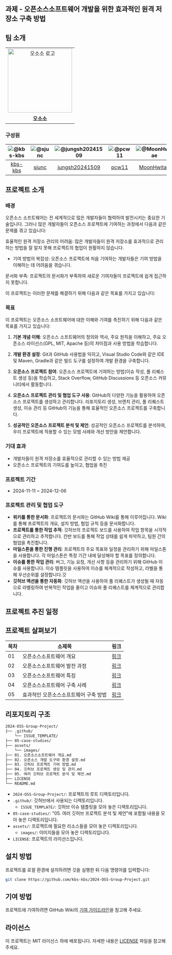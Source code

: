 ## 과제 - 오픈소스소프트웨어 개발을 위한 효과적인 원격 저장소 구축 방법
## 팀 소개
<table align="center">
  <tr>
    <td align="center">
      <img src="https://github.com/kbs-kbs/2024-OSS-Group-Project/blob/da25ae8ae48a6631a54f0233c4ae09993e2c46ea/assets/images/%EC%8B%AC%ED%94%8C%ED%95%98%EA%B3%A0%20%EB%B3%BC%EB%93%9C%ED%95%9C%20%EA%B8%B0%ED%95%98%ED%95%99%EC%A0%81%EC%9D%B8%20%EC%98%A4%EC%86%8C%EB%A6%AC%20%EB%A1%9C%EA%B3%A0.png" alt="오소소 로고" width="200" />
    </td>
  </tr>
  <tr>
    <td align="center">
      <b>오소소</b>
    </td>
  </tr>
</table>

### 구성원
|![@kbs-kbs](https://wsrv.nl/?url=avatars.githubusercontent.com/kbs-kbs&w=100&h=100&fit=cover&mask=circle)|![@sjunc](https://wsrv.nl/?url=avatars.githubusercontent.com/sjunc&w=100&h=100&fit=cover&mask=circle)|![@jungsh20241509](https://wsrv.nl/?url=avatars.githubusercontent.com/jungsh20241509&w=100&h=100&fit=cover&mask=circle)|![@pcw11](https://wsrv.nl/?url=avatars.githubusercontent.com/pcw11&w=100&h=100&fit=cover&mask=circle)|![@MoonHwitae](https://wsrv.nl/?url=avatars.githubusercontent.com/MoonHwitae&w=100&h=100&fit=cover&mask=circle)| 
|:---:|:---:|:---:|:---:|:---:|
|[kbs-kbs](https://github.com/kbs-kbs)|[sjunc](https://github.com/sjunc)|[jungsh20241509](https://github.com/jungsh20241509)|[pcw11](https://github.com/pcw11)|[MoonHwitae](https://github.com/MoonHwitae)|

## 프로젝트 소개
### 배경
오픈소스 소프트웨어는 전 세계적으로 많은 개발자들이 협력하여 발전시키는 중요한 기술입니다. 그러나 많은 개발자들이 오픈소스 프로젝트에 기여하는 과정에서 다음과 같은 문제를 겪고 있습니다:

효율적인 원격 저장소 관리의 어려움: 많은 개발자들이 원격 저장소를 효과적으로 관리하는 방법을 잘 알지 못해 프로젝트의 협업이 원활하지 않습니다.

- 기여 방법의 복잡성: 오픈소스 프로젝트에 처음 기여하는 개발자들은 기여 방법을 이해하는 데 어려움을 겪습니다.

문서화 부족: 프로젝트의 문서화가 부족하여 새로운 기여자들이 프로젝트에 쉽게 접근하지 못합니다.

이 프로젝트는 이러한 문제를 해결하기 위해 다음과 같은 목표를 가지고 있습니다:

### 목표
이 프로젝트는 오픈소스 소프트웨어에 대한 이해와 기여를 촉진하기 위해 다음과 같은 목표를 가지고 있습니다:

1. **기본 개념 이해**: 오픈소스 소프트웨어의 정의와 역사, 주요 원칙을 이해하고, 주요 오픈소스 라이선스(GPL, MIT, Apache 등)의 차이점과 사용 방법을 학습합니다.

2. **개발 환경 설정**: Git과 GitHub 사용법을 익히고, Visual Studio Code와 같은 IDE 및 Maven, Gradle과 같은 빌드 도구를 설정하여 개발 환경을 구축합니다.

3. **오픈소스 프로젝트 참여**: 오픈소스 프로젝트에 기여하는 방법(이슈 작성, 풀 리퀘스트 생성 등)을 학습하고, Stack Overflow, GitHub Discussions 등 오픈소스 커뮤니티에서 활동합니다.

4. **오픈소스 프로젝트 관리 및 협업 도구 사용**: GitHub의 다양한 기능을 활용하여 오픈소스 프로젝트를 생성하고 관리합니다. 리포지토리 생성, 브랜치 관리, 풀 리퀘스트 생성, 이슈 관리 등 GitHub의 기능을 통해 효율적인 오픈소스 프로젝트를 구축합니다.

5. **성공적인 오픈소스 프로젝트 분석 및 제언**: 성공적인 오픈소스 프로젝트를 분석하여, 우리 프로젝트에 적용할 수 있는 모범 사례와 개선 방안을 제언합니다.

### 기대 효과
- 개발자들이 원격 저장소를 효율적으로 관리할 수 있는 방법 제공
- 오픈소스 프로젝트의 기여도를 높이고, 협업을 촉진

### 프로젝트 기간
- 2024-11-11 ~ 2024-12-06

### 프로젝트 관리 및 협업 도구

- **위키를 통한 문서화**: 프로젝트의 문서화는 GitHub Wiki를 통해 이루어집니다. Wiki를 통해 프로젝트의 개요, 설치 방법, 협업 규칙 등을 문서화합니다.
- **프로젝트를 통한 작업 추적**: 깃허브의 프로젝트 보드를 사용하여 작업 항목을 시각적으로 관리하고 추적합니다. 칸반 보드를 통해 작업 상태를 쉽게 파악하고, 팀원 간의 협업을 촉진합니다.
- **마일스톤을 통한 진행 관리**: 프로젝트의 주요 목표와 일정을 관리하기 위해 마일스톤을 사용합니다. 각 마일스톤은 특정 기간 내에 달성해야 할 목표를 정의합니다.
- **이슈를 통한 작업 관리**: 버그, 기능 요청, 개선 사항 등을 관리하기 위해 GitHub 이슈를 사용합니다. 이슈 템플릿을 사용하여 이슈를 체계적으로 작성하고, 라벨을 통해 우선순위를 설정합니다.깃
- **깃허브 액션을 통한 자동화**: 깃허브 액션을 사용하여 풀 리퀘스트가 생성될 때 자동으로 라벨링하여 반복적인 작업을 줄이고 이슈와 풀 리퀘스트를 체계적으로 관리합니다.

## 프로젝트 추진 일정

## 프로젝트 살펴보기

|목차|소제목|링크|
|---|---|---|
|01|오픈소스소프트웨어 개요|[링크](https://github.com/kbs-kbs/2024-OSS-Group-Project/blob/main/01.%20오픈소스소프트웨어%20개요.md)|
|02|오픈소스소프트웨어 발전 과정|[링크](https://github.com/kbs-kbs/2024-OSS-Group-Project/blob/main/02.%20오픈소스소프트웨어%20발전%20과정.md)|
|03|오픈소스소프트웨어 특징|[링크](https://github.com/kbs-kbs/2024-OSS-Group-Project/blob/main/03.%20오픈소스소프트웨어%20특징.md)|
|04|오픈소스소프트웨어 구축 사례|[링크](https://github.com/kbs-kbs/2024-OSS-Group-Project/blob/main/04.%20오픈소스소프트웨어%20구축%20사례.md)|
|05|효과적인 오픈소스소프트웨어 구축 방법|[링크](https://github.com/kbs-kbs/2024-OSS-Group-Project/blob/main/05.%20효과적인%20오픈소스소프트웨어%20구축%20방법.md)|



## 리포지토리 구조

```bash
2024-OSS-Group-Project/
├── .github/
    └── ISSUE_TEMPLATE/
├── 05-case-studies/
├── assets/
    └── images/
├── 01. 오픈소스소프트웨어 개요.md
├── 02. 오픈소스 개발 도구와 환경 설정.md
├── 03. 깃허브 프로젝트 기여 방법.md
├── 04. 깃허브 프로젝트 생성 및 관리.md
├── 05. 여러 깃허브 프로젝트 분석 및 제언.md
├── LICENSE
└── README.md
```

- `2024-OSS-Group-Project/`: 프로젝트의 루트 디렉토리입니다.
- `.github/`: 깃허브에서 사용되는 디렉토리입니다.
  - `ISSUE_TEMPLATE/`: 깃허브 이슈 템플릿을 모아 놓은 디렉토리입니다.
- `05-case-studies/`: "05. 여러 깃허브 프로젝트 분석 및 제언"에 포함될 내용을 모아 놓은 디렉토리입니다.
- `assets/`: 프로젝트에 필요한 리소스들을 모아 놓은 디렉토리입니다.
  - `images/`: 이미지들을 모아 놓은 디렉토리입니다.
- `LICENSE`: 프로젝트의 라이선스입니다.


## 설치 방법

프로젝트를 로컬 환경에 설치하려면 깃을 실행한 뒤 다음 명령어를 입력합니다:

```bash
git clone https://github.com/kbs-kbs/2024-OSS-Group-Project.git
```

## 기여 방법

프로젝트에 기여하려면 GitHub Wiki의 [기여 가이드라인](https://github.com/kbs-kbs/2024-OSS-Group-Project/wiki/%EA%B8%B0%EC%97%AC-%EA%B0%80%EC%9D%B4%EB%93%9C%EB%9D%BC%EC%9D%B8)을 참고해 주세요.

## 라이선스

이 프로젝트는 MIT 라이선스 하에 배포됩니다. 자세한 내용은 [LICENSE](https://github.com/kbs-kbs/2024-OSS-Group-Project/blob/main/LICENSE) 파일을 참고해 주세요.
